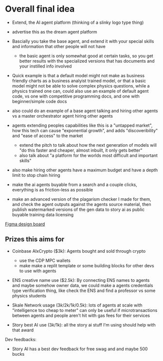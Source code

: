 # Overall final idea

 - Extend, the AI agent platform (thinking of a slinky logo type thing)
 - advertise this as the dream agent platform 

 - Bascially you take the base agent, and extend it with your special skills and information that other people will not have
     - the basic agent is only somewhat good at certain tasks, so you get better results with the specialized versions that has documents and your instilled info involved 

 - Quick example is that a default model might not make as business friendly charts as a business analyist trained model, or that a basic model might not be able to solve complex physics questions, while a physics trained one can, could also use an example of default agent code, vs one with competitive programming docs, and one with beginner/simple code docs 

 - also could do an example of a base agent talking and hiring other agents vs a master orchestrator agent hiring other agents

 - agents extending peoples capabilities like this is a "untapped market", how this tech can cause "exponential growth", and adds "discoveribility" and "ease of access" to the market
     - extend the pitch to talk about how the next generation of models will "do this faster and cheaper, almost inbuilt, it only gets better"
     - also talk about "a platform for the worlds most difficult and important skills" 

 - also make hiring other agents have a maximum budget and have a depth limit to stop chain hiring

 - make the ai agents buyable from a search and a couple clicks, everything is as friction-less as possible

 - make an advanced version of the plagarism checker I made for them, and check the agent outputs against the agents source material, then publish watermarked versions of the gen data to story ai as public buyable training data licensing

[Figma design board](https://www.figma.com/design/oyqgg3QUbcBv94OcakBoDD/Inspiration-Board?node-id=0-1&t=WZrXjWPIeUNUlRTS-1)

## Prizes this aims for

 - Coinbase AIxCrypto ($3k): Agents bought and sold through crypto 
     - use the CDP MPC wallets
     - make make a replit template or some building blocks for other devs to use with agents 

 - ENS creative name use ($2.5k): By connecting ENS names to agents and maybe somehow owner data, we could make a agents credentials type verification thing, like check the ENS and find a professor vs some physics students

 - Skale Network usage ($3k/$2k/$1k/$0.5k): lots of agents at scale with "intelligence too cheap to meter" can only be useful if microtransactions between agents and people aren't hit with gas fees for their services

 - Story best AI use ($3k/$1k): all the story ai stuff I'm using should help with that award

Dev feedbacks:

 - Story AI has a best dev feedback for free swag and and maybe 500 bucks
